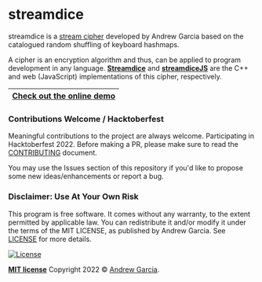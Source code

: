 # streamdice

streamdice is a [stream cipher](https://en.wikipedia.org/wiki/Stream_cipher) developed by Andrew Garcia based on the catalogued  random shuffling of keyboard hashmaps. 

A cipher is an encryption algorithm and thus, can be applied to program development in 
any language. [**Streamdice**](./streamdice) and [**streamdiceJS**](./streamdiceJS) are the C++ and web (JavaScript) implementations of this cipher, respectively. 


| [Check out the online demo](https://andrewatcloud.com/streamdice/) |
| --------------------------------------- |

### Contributions Welcome / Hacktoberfest

Meaningful contributions to the project are always welcome. Participating in Hacktoberfest 2022. Before making a PR, please make sure to read the [CONTRIBUTING](./CONTRIBUTING.md) document.

You may use the Issues section of this repository if you'd like to propose some new ideas/enhancements or report a bug.

### Disclaimer: Use At Your Own Risk
This program is free software. It comes without any warranty, to the extent permitted by applicable law. You can redistribute it and/or modify it under the terms of the MIT LICENSE, as published by Andrew Garcia. See [LICENSE](https://github.com/andrewrgarcia/streamdice/blob/main/LICENSE) for more details.

[![License](http://img.shields.io/:license-mit-blue.svg?style=flat-square)](http://badges.mit-license.org)

**[MIT license](./LICENSE)** Copyright 2022 © <a href="https://github.com/andrewrgarcia" target="_blank">Andrew Garcia</a>.




